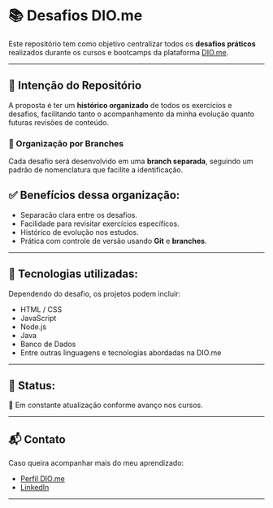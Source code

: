 # 📚 Desafios DIO.me

Este repositório tem como objetivo centralizar todos os **desafios práticos** realizados durante os cursos e bootcamps da plataforma [DIO.me](https://www.dio.me/).

---

## 🎯 Intenção do Repositório

A proposta é ter um **histórico organizado** de todos os exercícios e desafios, facilitando tanto o acompanhamento da minha evolução quanto futuras revisões de conteúdo.

### 📌 Organização por Branches

Cada desafio será desenvolvido em uma **branch separada**, seguindo um padrão de nomenclatura que facilite a identificação.

## ✅ Benefícios dessa organização:

* Separacão clara entre os desafios.
* Facilidade para revisitar exercícios específicos.
* Histórico de evolução nos estudos.
* Prática com controle de versão usando **Git** e **branches**.

---

## 🚀 Tecnologias utilizadas:

Dependendo do desafio, os projetos podem incluir:

* HTML / CSS
* JavaScript
* Node.js
* Java
* Banco de Dados
* Entre outras linguagens e tecnologias abordadas na DIO.me

---

## 🌱 Status:

📌 Em constante atualização conforme avanço nos cursos.

---

## 📬 Contato


Caso queira acompanhar mais do meu aprendizado:

* [Perfil DIO.me](https://www.dio.me/users/nathyrezendemachado)
* [LinkedIn](https://www.linkedin.com/in/nathalia-machado-021b1b230/)

---
